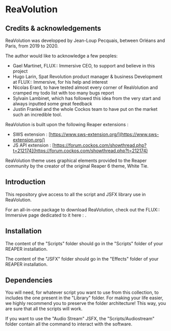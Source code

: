 # ReaVolution

## Credits & acknowledgements

ReaVolution was developped by Jean-Loup Pecquais, between Orléans and Paris, from 2019 to 2020.

The author would like to acknowledge a few peoples:

- Gael Martinet, FLUX:: Immersive CEO, to support and believe in this project
- Hugo Larin, Spat Revolution product manager & business Development at FLUX:: Immersive, for his help and interest
- Nicolas Erard, to have tested almost every corner of ReaVolution and cramped my todo list with too many bugs report
- Sylvain Lambinet, which has followed this idea from the very start and always inputted some great feedback
- Justin Frankel and the whole Cockos team to have put on the market such an incredible tool.

ReaVolution is built upon the following Reaper extensions :

- SWS extension : [https://www.sws-extension.org/](https://www.sws-extension.org/)
- JS API extension : [https://forum.cockos.com/showthread.php?t=212174](https://forum.cockos.com/showthread.php?t=212174)

ReaVolution theme uses graphical elements provided to the Reaper community by the creator of the original Reaper 6 theme, White Tie.
## Introduction

This repository give access to all the script and JSFX library use in ReaVolution.

For an all-in-one package to download ReaVolution, check out the FLUX:: Immersive page dedicated to it here : .

## Installation

The content of the "Scripts" folder should go in the "Scripts" folder of your REAPER installation.

The content of the "JSFX" folder should go in the "Effects" folder of your REAPER installation.

## Dependencies

You will need, for whatever script you want to use from this collection, to includes the one present in the "Library" folder.
For making your life easier, we highly recommend you to preserve the folder architecture! This way, you are sure that all the scripts will work.

If you want to use the "Audio Stream" JSFX, the "Scripts/Audiostream" folder contain all the command to interact with the software.